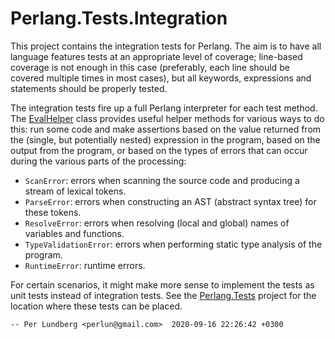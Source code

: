 # Perlang.Tests.Integration

This project contains the integration tests for Perlang. The aim is to have all language features tests at an
appropriate level of coverage; line-based coverage is not enough in this case (preferably, each line should be
covered multiple times in most cases), but all keywords, expressions and statements should be properly tested.

The integration tests fire up a full Perlang interpreter for each test method. The [EvalHelper](EvalHelper.cs)
class provides useful helper methods for various ways to do this: run some code and make assertions based on the
value returned from the (single, but potentially nested) expression in the program, based on the output from the
program, or based on the types of errors that can occur during the various parts of the processing:

- `ScanError`: errors when scanning the source code and producing a stream of lexical tokens.
- `ParseError`: errors when constructing an AST (abstract syntax tree) for these tokens.
- `ResolveError`: errors when resolving (local and global) names of variables and functions.
- `TypeValidationError`: errors when performing static type analysis of the program.
- `RuntimeError`: runtime errors.

For certain scenarios, it might make more sense to implement the tests as unit tests instead of integration tests.
See the [Perlang.Tests](../Perlang.Tests) project for the location where these tests can be placed.

`-- Per Lundberg <perlun@gmail.com>  2020-09-16 22:26:42 +0300`
